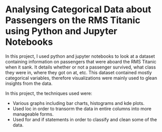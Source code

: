 # Analysing Categorical Data about Passengers on the RMS Titanic using Python and Jupyter Notebooks

In this project, I used python and jupyter notebooks to look at a dataset containing information on passengers that were aboard the RMS Titanic when it sank. It details whether or not a passenger survived, what class they were in, where they got on at, etc. This dataset contained mostly categorical variables, therefore visualizations were mainly used to glean insights from the data.

In this project, the techniques used were:
- Various graphs including bar charts, histograms and kde plots.
- Used loc in order to transorm the data in entire columns into more manageable forms. 
- Used for and if statements in order to classify and clean some of the data.
